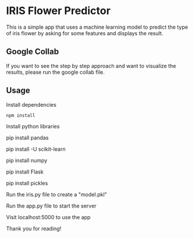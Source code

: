 # IRIS Flower Predictor


This is a simple app that uses a machine learning model to predict the type of iris flower by asking for some features and displays the result.

## Google Collab
If you want to see the step by step approach and want to visualize the results, please run the google collab file.  
## Usage

Install dependencies

```
npm install
```

Install python libraries

pip install pandas

pip install -U scikit-learn

pip install numpy

pip install Flask

pip install pickles

Run the iris.py file to create a "model.pkl"

Run the app.py file to start the server

Visit localhost:5000 to use the app 

Thank you for reading!